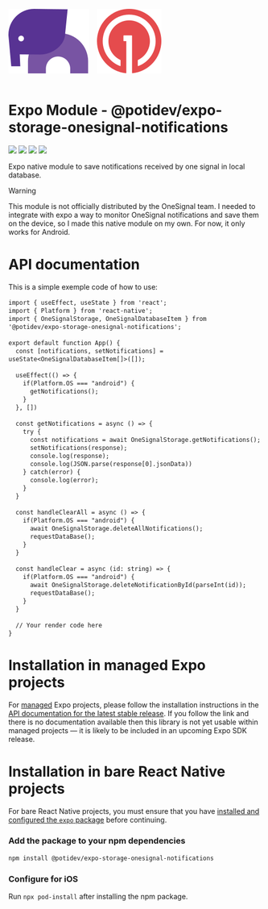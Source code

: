 
<div style="display: flex; gap: 16px; flex-direction: row;">

  ![](.github/assets/svg/logo.svg)

  ![](.github/assets/svg/one-signal.svg)

</div>


# Expo Module - @potidev/expo-storage-onesignal-notifications
[![](https://img.shields.io/badge/Beta-0.1.0-purple)](https://www.npmjs.com/package/@potidev/expo-storage-onesignal-notifications)
[![](https://img.shields.io/badge/Android-Done-green)]()
[![](https://img.shields.io/badge/iOS-In_Progress-yellow)]()
[![](https://img.shields.io/badge/Web-No_Suport-red)]()

Expo native module to save notifications received by one signal in local database.

> [!WARNING]
> This module is not officially distributed by the OneSignal team. I needed to integrate with expo a way to monitor OneSignal notifications and save them on the device, so I made this native module on my own. For now, it only works for Android.


# API documentation

This is a simple exemple code of how to use:

```tsx
import { useEffect, useState } from 'react';
import { Platform } from 'react-native';
import { OneSignalStorage, OneSignalDatabaseItem } from '@potidev/expo-storage-onesignal-notifications';

export default function App() {
  const [notifications, setNotifications] = useState<OneSignalDatabaseItem[]>([]);

  useEffect(() => {
    if(Platform.OS === "android") {
      getNotifications();
    }
  }, [])

  const getNotifications = async () => {
    try {
      const notifications = await OneSignalStorage.getNotifications();
      setNotifications(response);
      console.log(response);
      console.log(JSON.parse(response[0].jsonData))
    } catch(error) {
      console.log(error);
    }
  }

  const handleClearAll = async () => {
    if(Platform.OS === "android") {
      await OneSignalStorage.deleteAllNotifications(); 
      requestDataBase();
    }
  }

  const handleClear = async (id: string) => {
    if(Platform.OS === "android") {
      await OneSignalStorage.deleteNotificationById(parseInt(id)); 
      requestDataBase();
    }
  }

  // Your render code here
}
```

# Installation in managed Expo projects

For [managed](https://docs.expo.dev/archive/managed-vs-bare/) Expo projects, please follow the installation instructions in the [API documentation for the latest stable release](#api-documentation). If you follow the link and there is no documentation available then this library is not yet usable within managed projects &mdash; it is likely to be included in an upcoming Expo SDK release.

# Installation in bare React Native projects

For bare React Native projects, you must ensure that you have [installed and configured the `expo` package](https://docs.expo.dev/bare/installing-expo-modules/) before continuing.

### Add the package to your npm dependencies

```bash
npm install @potidev/expo-storage-onesignal-notifications
```

### Configure for iOS

Run `npx pod-install` after installing the npm package.
